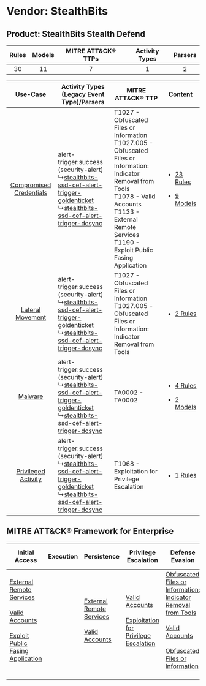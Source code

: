 Vendor: StealthBits
===================
Product: StealthBits Stealth Defend
-----------------------------------
| Rules | Models | MITRE ATT&CK® TTPs | Activity Types | Parsers |
|:-----:|:------:|:------------------:|:--------------:|:-------:|
|  30   |   11   |         7          |       1        |    2    |

|    Use-Case    | Activity Types (Legacy Event Type)/Parsers    | MITRE ATT&CK® TTP    | Content    |
|:----:| ---- | ---- | ---- |
| [Compromised Credentials](../../../UseCases/uc_compromised_credentials.md) |  alert-trigger:success (security-alert)<br> ↳[stealthbits-ssd-cef-alert-trigger-goldenticket](Ps/pC_stealthbitsssdcefalerttriggergoldenticket.md)<br> ↳[stealthbits-ssd-cef-alert-trigger-dcsync](Ps/pC_stealthbitsssdcefalerttriggerdcsync.md)<br> | T1027 - Obfuscated Files or Information<br>T1027.005 - Obfuscated Files or Information: Indicator Removal from Tools<br>T1078 - Valid Accounts<br>T1133 - External Remote Services<br>T1190 - Exploit Public Fasing Application<br> | [<ul><li>23 Rules</li></ul><ul><li>9 Models</li></ul>](RM/r_m_stealthbits_stealthbits_stealth_defend_Compromised_Credentials.md) |
|        [Lateral Movement](../../../UseCases/uc_lateral_movement.md)        |  alert-trigger:success (security-alert)<br> ↳[stealthbits-ssd-cef-alert-trigger-goldenticket](Ps/pC_stealthbitsssdcefalerttriggergoldenticket.md)<br> ↳[stealthbits-ssd-cef-alert-trigger-dcsync](Ps/pC_stealthbitsssdcefalerttriggerdcsync.md)<br> | T1027 - Obfuscated Files or Information<br>T1027.005 - Obfuscated Files or Information: Indicator Removal from Tools<br>    | [<ul><li>2 Rules</li></ul>](RM/r_m_stealthbits_stealthbits_stealth_defend_Lateral_Movement.md)    |
|    [Malware](../../../UseCases/uc_malware.md)    |  alert-trigger:success (security-alert)<br> ↳[stealthbits-ssd-cef-alert-trigger-goldenticket](Ps/pC_stealthbitsssdcefalerttriggergoldenticket.md)<br> ↳[stealthbits-ssd-cef-alert-trigger-dcsync](Ps/pC_stealthbitsssdcefalerttriggerdcsync.md)<br> | TA0002 - TA0002<br>    | [<ul><li>4 Rules</li></ul><ul><li>2 Models</li></ul>](RM/r_m_stealthbits_stealthbits_stealth_defend_Malware.md)    |
|     [Privileged Activity](../../../UseCases/uc_privileged_activity.md)     |  alert-trigger:success (security-alert)<br> ↳[stealthbits-ssd-cef-alert-trigger-goldenticket](Ps/pC_stealthbitsssdcefalerttriggergoldenticket.md)<br> ↳[stealthbits-ssd-cef-alert-trigger-dcsync](Ps/pC_stealthbitsssdcefalerttriggerdcsync.md)<br> | T1068 - Exploitation for Privilege Escalation<br>    | [<ul><li>1 Rules</li></ul>](RM/r_m_stealthbits_stealthbits_stealth_defend_Privileged_Activity.md)    |

MITRE ATT&CK® Framework for Enterprise
--------------------------------------
| Initial Access                                                                                                                                                                                                                         | Execution | Persistence                                                                                                                                      | Privilege Escalation                                                                                                                                          | Defense Evasion                                                                                                                                                                                                                                                               | Credential Access | Discovery | Lateral Movement | Collection | Command and Control | Exfiltration | Impact |
| -------------------------------------------------------------------------------------------------------------------------------------------------------------------------------------------------------------------------------------- | --------- | ------------------------------------------------------------------------------------------------------------------------------------------------ | ------------------------------------------------------------------------------------------------------------------------------------------------------------- | ----------------------------------------------------------------------------------------------------------------------------------------------------------------------------------------------------------------------------------------------------------------------------- | ----------------- | --------- | ---------------- | ---------- | ------------------- | ------------ | ------ |
| [External Remote Services](https://attack.mitre.org/techniques/T1133)<br><br>[Valid Accounts](https://attack.mitre.org/techniques/T1078)<br><br>[Exploit Public Fasing Application](https://attack.mitre.org/techniques/T1190)<br><br> |           | [External Remote Services](https://attack.mitre.org/techniques/T1133)<br><br>[Valid Accounts](https://attack.mitre.org/techniques/T1078)<br><br> | [Valid Accounts](https://attack.mitre.org/techniques/T1078)<br><br>[Exploitation for Privilege Escalation](https://attack.mitre.org/techniques/T1068)<br><br> | [Obfuscated Files or Information: Indicator Removal from Tools](https://attack.mitre.org/techniques/T1027/005)<br><br>[Valid Accounts](https://attack.mitre.org/techniques/T1078)<br><br>[Obfuscated Files or Information](https://attack.mitre.org/techniques/T1027)<br><br> |                   |           |                  |            |                     |              |        |